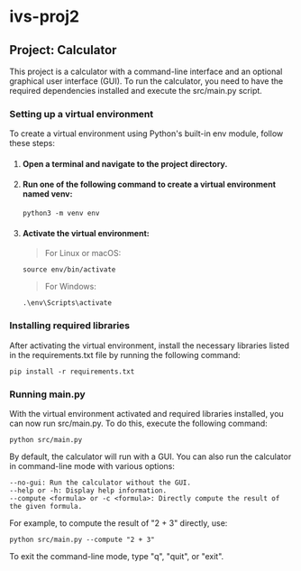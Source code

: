 # ivs-proj2
## Project: Calculator
This project is a calculator with a command-line interface and an optional graphical user interface (GUI). To run the calculator, you need to have the required dependencies installed and execute the src/main.py script.


### Setting up a virtual environment
To create a virtual environment using Python's built-in env module, follow these steps:

1. #### Open a terminal and navigate to the project directory.
2. #### Run one of the following command to create a virtual environment named venv:
	```python3 -m venv env```
	
4. #### Activate the virtual environment:
	>For Linux or macOS:

	```source env/bin/activate```
	>For Windows:

	```.\env\Scripts\activate```


###  Installing required libraries
After activating the virtual environment, install the necessary libraries listed in the requirements.txt file by running the following command:

```pip install -r requirements.txt```


### Running main.py
With the virtual environment activated and required libraries installed, you can now run src/main.py. To do this, execute the following command:

```python src/main.py```

By default, the calculator will run with a GUI. You can also run the calculator in command-line mode with various options:
```
--no-gui: Run the calculator without the GUI.
--help or -h: Display help information.
--compute <formula> or -c <formula>: Directly compute the result of the given formula.
```
For example, to compute the result of "2 + 3" directly, use:

```python src/main.py --compute "2 + 3"```

To exit the command-line mode, type "q", "quit", or "exit".
